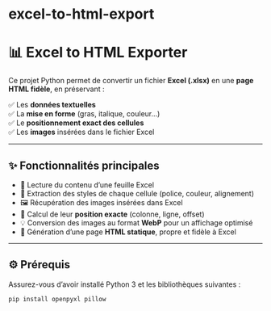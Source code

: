 # excel-to-html-export
# 📊 Excel to HTML Exporter

Ce projet Python permet de convertir un fichier **Excel (.xlsx)** en une **page HTML fidèle**, en préservant :

✅ Les **données textuelles**  
✅ La **mise en forme** (gras, italique, couleur…)  
✅ Le **positionnement exact des cellules**  
✅ Les **images** insérées dans le fichier Excel

---

## ✨ Fonctionnalités principales

- 📄 Lecture du contenu d’une feuille Excel
- 🎨 Extraction des styles de chaque cellule (police, couleur, alignement)
- 🖼️ Récupération des images insérées dans Excel
- 📐 Calcul de leur **position exacte** (colonne, ligne, offset)
- 💡 Conversion des images au format **WebP** pour un affichage optimisé
- 🧱 Génération d’une page **HTML statique**, propre et fidèle à Excel

---

## ⚙️ Prérequis

Assurez-vous d’avoir installé Python 3 et les bibliothèques suivantes :

```bash
pip install openpyxl pillow
